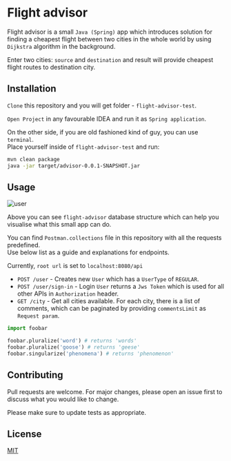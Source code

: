 # Flight advisor

Flight advisor is a small `Java (Spring)` app which introduces solution for finding a cheapest flight between two cities in the whole world by using `Dijkstra` algorithm in the background. 

Enter two cities: `source` and `destination` and result will provide cheapest flight routes to destination city.


## Installation

`Clone` this repository and you will get folder - `flight-advisor-test`.

`Open Project` in any favourable IDEA and run it as `Spring application`. 

On the other side, if you are old fashioned kind of guy, you can use `terminal`. \
Place yourself inside of `flight-advisor-test` and run:

```bash
mvn clean package
java -jar target/advisor-0.0.1-SNAPSHOT.jar
```

## Usage

![user](https://user-images.githubusercontent.com/16151417/98465160-98298b00-21c7-11eb-9500-f8cfea2947c7.png)

Above you can see `flight-advisor` database structure which can help you visualise what this small app can do.

You can find `Postman.collections` file in this repository with all the requests predefined. \
Use below list as a guide and explanations for endpoints.

Currently, `root url` is set to `localhost:8080/api`

- `POST /user` - Creates new `User` which has a `UserType` of `REGULAR`.
- `POST /user/sign-in` - Login `User` returns a `Jws Token` which is used for all other APIs in `Authorization` header.
- `GET /city` - Get all cities available. For each city, there is a list of comments, which can be paginated by providing `commentsLimit` as `Request param`.

```python
import foobar

foobar.pluralize('word') # returns 'words'
foobar.pluralize('goose') # returns 'geese'
foobar.singularize('phenomena') # returns 'phenomenon'
```

## Contributing
Pull requests are welcome. For major changes, please open an issue first to discuss what you would like to change.

Please make sure to update tests as appropriate.

## License
[MIT](https://choosealicense.com/licenses/mit/)
